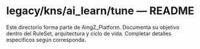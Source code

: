 # legacy/kns/ai_learn/tune — README

Este directorio forma parte de AingZ_Platform. Documenta su objetivo dentro del RuleSet, arquitectura y ciclo de vida. Completar detalles específicos según corresponda.
